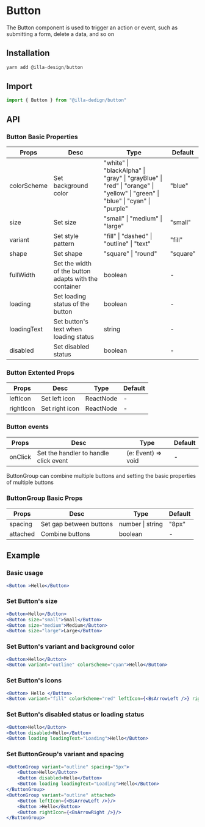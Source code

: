 # Button

The Button component is used to trigger an action or event, such as submitting a form, delete a data, and so on 

## Installation

```jsx
yarn add @illa-design/button
```

## Import 

```jsx
import { Button } from "@illa-dedign/button"
```

## API

### Button Basic Properties

| Props     | Desc                                                  | Type                                                         | Default   |
| ----------- | ----------------------------------------------------- | ------------------------------------------------------------ | -------- |
| colorScheme | Set background color                                  | "white" \| "blackAlpha" \| "gray" \| "grayBlue" \| "red" \| "orange" \| "yellow" \| "green" \| "blue"  \| "cyan" \| "purple" | "blue"   |
| size        | Set size                                              | "small" \| "medium" \| "large"                               | "small"  |
| variant     | Set style pattern                                     | "fill" \| "dashed" \| "outline" \| "text"                    | "fill"   |
| shape       | Set shape                                             | "square" \| "round"                                          | "square" |
| fullWidth   | Set the width of the button adapts with the container | boolean                                                      | -        |
| loading     | Set loading status of the button                      | boolean                                                      | -        |
| loadingText | Set button's text when loading status                 | string                                                       | -        |
| disabled    | Set disabled status                                   | boolean                                                      | -        |

### Button Extented Props

| Props    | Desc           | Type      | Default |
| --------- | -------------- | --------- | ------ |
| leftIcon  | Set left icon  | ReactNode | -      |
| rightIcon | Set right icon | ReactNode | -      |

### Button events

| Props  | Desc                                  | Type               | Default |
| ------- | ------------------------------------- | ------------------ | ------ |
| onClick | Set the handler to handle click event | (e: Event) => void | -      |

ButtonGroup can combine multiple buttons and setting the basic properties of multiple buttons

### ButtonGroup Basic Props

| Props    | Desc                    | Type             | Default |
| -------- | ----------------------- | ---------------- | ------- |
| spacing  | Set gap between buttons | number \| string | "8px"   |
| attached | Combine buttons         | boolean          | -       |

## Example

### Basic usage

```jsx
<Button >Hello</Button>
```

### Set Button's size

```jsx
<Button>Hello</Button>
<Button size="small">Small</Button>
<Button size="medium">Medium</Button>
<Button size="large">Large</Button>
```

### Set Button's variant and background color

```jsx
<Button>Hello</Button>
<Button variant="outline" colorScheme="cyan">Hello</Button>
```

### Set Button's icons

```jsx
<Button> Hello </Button>
<Button variant="fill" colorScheme="red" leftIcon={<BsArrowLeft />} rightIcon={<BsArrowRight />}>Hello</Button>
```

### Set Button's disabled status or loading status

```jsx
<Button>Hello</Button>
<Button disabled>Hello</Button>
<Button loading loadingText="Loading">Hello</Button>
```

### Set ButtonGroup's variant and spacing

```jsx
<ButtonGroup variant="outline" spacing="5px">
	<Button>Hello</Button>
	<Button disabled>Hello</Button>
	<Button loading loadingText="Loading">Hello</Button>
</ButtonGroup>
<ButtonGroup variant="outline" attached>
	<Button leftIcon={<BsArrowLeft />}/>
	<Button >Hello</Button>
	<Button rightIcon={<BsArrowRight />}/>
</ButtonGroup>
```

